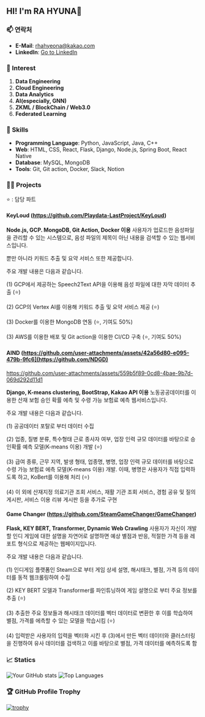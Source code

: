 ## HI! I'm **RA HYUNA**👋

### 📫 연락처
- **E-Mail**: rhahyeona@kakao.com
- **LinkedIn**: [Go to LinkedIn](https://www.linkedin.com/in/%ED%98%84%EC%95%84-%EB%9D%BC-57317b246/)

### 💫 Interest
1. **Data Engineering**
2. **Cloud Engineering**
3. **Data Analytics**
4. **AI(especially, GNN)**
5. **ZKML / BlockChain / Web3.0**
6. **Federated Learning**

### 🔧 Skills
- **Programming Language**: Python, JavaScript, Java, C++
- **Web**: HTML, CSS, React, Flask, Django, Node.js, Spring Boot, React Native
- **Database**: MySQL, MongoDB
- **Tools**: Git, Git action, Docker, Slack, Notion

### 👩‍💻 Projects
⭐ : 담당 파트
#### KeyLoud (https://github.com/Playdata-LastProject/KeyLoud)
**Node.js, GCP. MongoDB, Git Action, Docker 이용**
사용자가 업로드한 음성파일을 관리할 수 있는 시스템으로, 음성 파일의 제목이 아닌 내용을 검색할 수 있는 웹서비스입니다.

뿐만 아니라 키워드 추출 및 요약 서비스 또한 제공합니다.

주요 개발 내용은 다음과 같습니다.

(1) GCP에서 제공하는 Speech2Text API을 이용해 음성 파일에 대한 자막 데이터 추출 (⭐)

(2) GCP의 Vertex AI를 이용해 키워드 추출 및 요약 서비스 제공 (⭐)

(3) Docker를 이용한 MongoDB 연동 (⭐, 기여도 50%)

(3) AWS를 이용한 배포 및 Git action을 이용한 CI/CD 구축 (⭐, 기여도 50%)


#### AIND (https://github.com/user-attachments/assets/42a56d80-e095-479b-9fc6](https://github.com/NDGD)
https://github.com/user-attachments/assets/559b5f89-0cd8-4bae-9b7d-069d292d11d1

**Django, K-means clustering, BootStrap, Kakao API 이용**
노동공공데이터를 이용한 산재 보험 승인 확률 에측 및 수령 가능 보험료 예측 웹서비스입니다.

주요 개발 내용은 다음과 같습니다.

(1) 공공데이터 포탈로 부터 데이터 수집


(2) 업종, 질병 분류, 특수형태 근로 종사자 여부, 업장 인력 규모 데이터를 바탕으로 승인확률 예측 모델(K-means 이용) 개발 (⭐)

(3) 급여 종류, 근무 지역, 발생 형태, 업종명, 병명, 업장 인력 규모 데이터를 바탕으로 수령 가능 보험료 에측 모델(K-means 이용) 개발. 이때, 병명은 사용자가 직접 입력하도록 하고, KoBert를 이용해 처리 (⭐)

(4) 이 외에 산재지정 의료기관 조회 서비스, 재활 기관 조회 서비스, 경험 공유 및 질의 게시판, 서비스 이용 리뷰 게시판 등을 추가로 구현


#### Game Changer (https://github.com/SteamGameChanger/GameChanger)
**Flask, KEY BERT, Transformer, Dynamic Web Crawling**
사용자가 자신이 개발할 인디 게임에 대한 설명을 자연어로 설명하면 예상 별점과 반응, 적절한 가격 등을 레포트 형식으로 제공하는 웹페이지입니다.

주요 개발 내용은 다음과 같습니다.

(1) 인디게임 플랫폼인 Steam으로 부터 게임 상세 설명, 해시태크, 별점, 가격 등의 데이터를 동적 웹크롤링하여 수집

(2) KEY BERT 모델과 Transformer를 파인튜닝하여 게임 설명으로 부터 주요 정보를 추출 (⭐)

(3) 추출한 주요 정보들과 해시태크 데이터를 벡터 데이터로 변환한 후 이를 학습하여 별점, 가격를 에측할 수 있는 모델을 학습시킴 (⭐)

(4) 입력받은 사용자의 입력을 벡터화 시킨 후 (3)에서 만든 벡터 데이터와 클러스터링을 진행하여 유사 데이터를 검색하고 이를 바탕으로 별점, 가격 데이터를 예측하도록 함


### 📈 Statics
![Your GitHub stats](https://github-readme-stats.vercel.app/api?username=fkgusdk&show_icons=true&theme=radical)
![Top Languages](https://github-readme-stats.vercel.app/api/top-langs/?username=fkgusdk&layout=compact&theme=radical)



### 🏆 GitHub Profile Trophy
[![trophy](https://github-profile-trophy.vercel.app/?username=fkgusdk&theme=onedark)](https://github.com/ryo-ma/github-profile-trophy)

